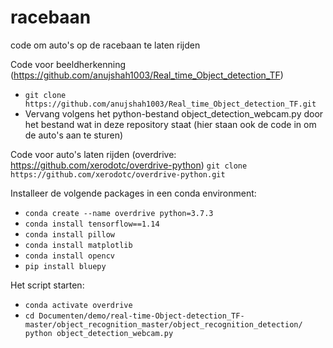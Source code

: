 # racebaan
code om auto's op de racebaan te laten rijden

Code voor beeldherkenning (https://github.com/anujshah1003/Real_time_Object_detection_TF)
* `git clone https://github.com/anujshah1003/Real_time_Object_detection_TF.git`
* Vervang volgens het python-bestand object_detection_webcam.py door het bestand wat in deze repository staat (hier staan ook de code in om de auto's aan te sturen)

Code voor auto's laten rijden (overdrive: https://github.com/xerodotc/overdrive-python)
`git clone https://github.com/xerodotc/overdrive-python.git`

Installeer de volgende packages in een conda environment:
* `conda create --name overdrive python=3.7.3`
* `conda install tensorflow==1.14`
* `conda install pillow`
* `conda install matplotlib`
* `conda install opencv`
* `pip install bluepy`

Het script starten:
* `conda activate overdrive` 
* `cd Documenten/demo/real-time-Object-detection_TF-master/object_recognition_master/object_recognition_detection/
python object_detection_webcam.py`
